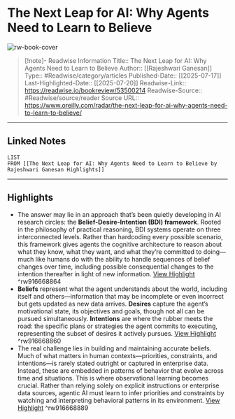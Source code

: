 # The Next Leap for AI: Why Agents Need to Learn to Believe

![rw-book-cover](https://www.oreilly.com/radar/wp-content/uploads/sites/3/2025/07/Firefly_A-robot-leaping-726843.jpg)
<br>
>[!note]- Readwise Information
>Title:: The Next Leap for AI: Why Agents Need to Learn to Believe
>Author:: [[Rajeshwari Ganesan]]
>Type:: #Readwise/category/articles
>Published-Date:: [[2025-07-17]]
>Last-Highlighted-Date:: [[2025-07-20]]
>Readwise-Link:: https://readwise.io/bookreview/53500214
>Readwise-Source:: #Readwise/source/reader
>Source URL:: https://www.oreilly.com/radar/the-next-leap-for-ai-why-agents-need-to-learn-to-believe/
--- 

## Linked Notes
```dataview
LIST
FROM [[The Next Leap for AI: Why Agents Need to Learn to Believe by Rajeshwari Ganesan Highlights]]
```

---

## Highlights
- The answer may lie in an approach that’s been quietly developing in AI research circles: the **Belief-Desire-Intention (BDI) framework**. Rooted in the philosophy of practical reasoning, BDI systems operate on three interconnected levels. Rather than hardcoding every possible scenario, this framework gives agents the cognitive architecture to reason about what they know, what they want, and what they’re committed to doing—much like humans do with the ability to handle sequences of belief changes over time, including possible consequential changes to the intention thereafter in light of new information. [View Highlight](https://readwise.io/open/916668864) ^rw916668864
- **Beliefs** represent what the agent understands about the world, including itself and others—information that may be incomplete or even incorrect but gets updated as new data arrives. **Desires** capture the agent’s motivational state, its objectives and goals, though not all can be pursued simultaneously. **Intentions** are where the rubber meets the road: the specific plans or strategies the agent commits to executing, representing the subset of desires it actively pursues. [View Highlight](https://readwise.io/open/916668860) ^rw916668860
- The real challenge lies in building and maintaining accurate beliefs. Much of what matters in human contexts—priorities, constraints, and intentions—is rarely stated outright or captured in enterprise data. Instead, these are embedded in patterns of behavior that evolve across time and situations. This is where observational learning becomes crucial. Rather than relying solely on explicit instructions or enterprise data sources, agentic AI must learn to infer priorities and constraints by watching and interpreting behavioral patterns in its environment. [View Highlight](https://readwise.io/open/916668889) ^rw916668889
